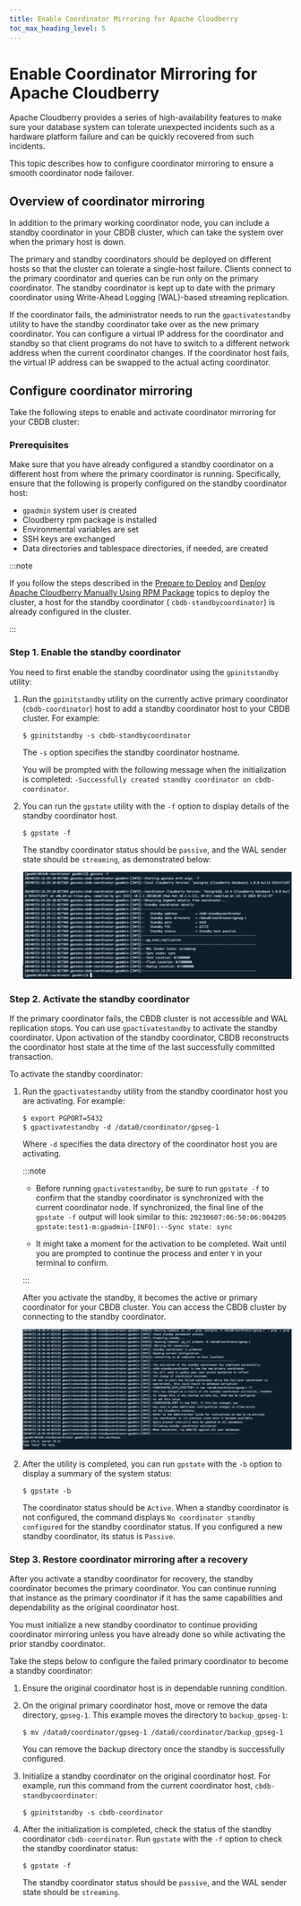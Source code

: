 ```yaml
---
title: Enable Coordinator Mirroring for Apache Cloudberry
toc_max_heading_level: 5
---
```


# Enable Coordinator Mirroring for Apache Cloudberry

Apache Cloudberry provides a series of high-availability features to make sure your database system can tolerate unexpected incidents such as a hardware platform failure and can be quickly recovered from such incidents.

This topic describes how to configure coordinator mirroring to ensure a smooth coordinator node failover.

## Overview of coordinator mirroring

In addition to the primary working coordinator node, you can include a standby coordinator in your CBDB cluster, which can take the system over when the primary host is down.

The primary and standby coordinators should be deployed on different hosts so that the cluster can tolerate a single-host failure. Clients connect to the primary coordinator and queries can be run only on the primary coordinator. The standby coordinator is kept up to date with the primary coordinator using Write-Ahead Logging (WAL)-based streaming replication.

If the coordinator fails, the administrator needs to run the `gpactivatestandby` utility to have the standby coordinator take over as the new primary coordinator. You can configure a virtual IP address for the coordinator and standby so that client programs do not have to switch to a different network address when the current coordinator changes. If the coordinator host fails, the virtual IP address can be swapped to the actual acting coordinator.

## Configure coordinator mirroring

Take the following steps to enable and activate coordinator mirroring for your CBDB cluster:

### Prerequisites

Make sure that you have already configured a standby coordinator on a different host from where the primary coordinator is running. Specifically, ensure that the following is properly configured on the standby coordinator host:

- `gpadmin` system user is created
- Cloudberry rpm package is installed
- Environmental variables are set
- SSH keys are exchanged
- Data directories and tablespace directories, if needed, are created

:::note

If you follow the steps described in the [Prepare to Deploy](../../cbdb-op-prepare-to-deploy.md) and [Deploy Apache Cloudberry Manually Using RPM Package](../../cbdb-op-deploy-guide.md) topics to deploy the cluster, a host for the standby coordinator ( `cbdb-standbycoordinator`) is already configured in the cluster.

:::

### Step 1. Enable the standby coordinator

You need to first enable the standby coordinator using the `gpinitstandby` utility:

1. Run the `gpinitstandby` utility on the currently active primary coordinator (`cbdb-coordinator`) host to add a standby coordinator host to your CBDB cluster. For example:

    ```shell
    $ gpinitstandby -s cbdb-standbycoordinator
    ```

    The `-s` option specifies the standby coordinator hostname.

    You will be prompted with the following message when the initialization is completed: `-Successfully created standby coordinator on cbdb-coordinator`.

2. You can run the `gpstate` utility with the `-f` option to display details of the standby coordinator host.

    ```
    $ gpstate -f
    ```

    The standby coordinator status should be `passive`, and the WAL sender state should be `streaming`, as demonstrated below:

    ![init standby](../../media/init-standby.png)

### Step 2. Activate the standby coordinator

If the primary coordinator fails, the CBDB cluster is not accessible and WAL replication stops. You can use `gpactivatestandby` to activate the standby coordinator. Upon activation of the standby coordinator, CBDB reconstructs the coordinator host state at the time of the last successfully committed transaction.

To activate the standby coordinator:

1. Run the `gpactivatestandby` utility from the standby coordinator host you are activating. For example:

    ```shell
    $ export PGPORT=5432
    $ gpactivatestandby -d /data0/coordinator/gpseg-1
    ```

    Where `-d` specifies the data directory of the coordinator host you are activating.

    :::note

    - Before running `gpactivatestandby`, be sure to run `gpstate -f` to confirm that the standby coordinator is synchronized with the current coordinator node. If synchronized, the final line of the `gpstate -f` output will look similar to this: `20230607:06:50:06:004205 gpstate:test1-m:gpadmin-[INFO]:--Sync state: sync`
    
    - It might take a moment for the activation to be completed. Wait until you are prompted to continue the process and enter `Y` in your terminal to confirm.

    :::

    After you activate the standby, it becomes the active or primary coordinator for your CBDB cluster. You can access the CBDB cluster by connecting to the standby coordinator.

    ![activate standby](../../media/activate-standby.png)

2. After the utility is completed, you can run `gpstate` with the `-b` option to display a summary of the system status:

    ```shell
    $ gpstate -b
    ```

    The coordinator status should be `Active`. When a standby coordinator is not configured, the command displays `No coordinator standby configured` for the standby coordinator status. If you configured a new standby coordinator, its status is `Passive`.

### Step 3. Restore coordinator mirroring after a recovery

After you activate a standby coordinator for recovery, the standby coordinator becomes the primary coordinator. You can continue running that instance as the primary coordinator if it has the same capabilities and dependability as the original coordinator host.

You must initialize a new standby coordinator to continue providing coordinator mirroring unless you have already done so while activating the prior standby coordinator.

Take the steps below to configure the failed primary coordinator to become a standby coordinator:

1. Ensure the original coordinator host is in dependable running condition.

2. On the original primary coordinator host, move or remove the data directory, `gpseg-1`. This example moves the directory to `backup_gpseg-1`:

    ```shell
    $ mv /data0/coordinator/gpseg-1 /data0/coordinator/backup_gpseg-1
    ```

    You can remove the backup directory once the standby is successfully configured.

3. Initialize a standby coordinator on the original coordinator host. For example, run this command from the current coordinator host, `cbdb-standbycoordinator`:

    ```shell
    $ gpinitstandby -s cbdb-coordinator
    ```

4. After the initialization is completed, check the status of the standby coordinator `cbdb-coordinator`. Run `gpstate` with the `-f` option to check the standby coordinator status:

    ```shell
    $ gpstate -f
    ```

    The standby coordinator status should be `passive`, and the WAL sender state should be `streaming`.